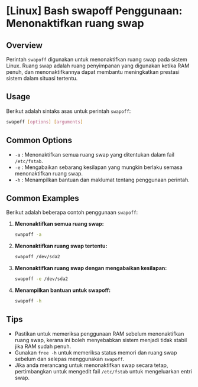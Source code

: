 # [Linux] Bash swapoff Penggunaan: Menonaktifkan ruang swap

## Overview
Perintah `swapoff` digunakan untuk menonaktifkan ruang swap pada sistem Linux. Ruang swap adalah ruang penyimpanan yang digunakan ketika RAM penuh, dan menonaktifkannya dapat membantu meningkatkan prestasi sistem dalam situasi tertentu.

## Usage
Berikut adalah sintaks asas untuk perintah `swapoff`:

```bash
swapoff [options] [arguments]
```

## Common Options
- `-a` : Menonaktifkan semua ruang swap yang ditentukan dalam fail `/etc/fstab`.
- `-e` : Mengabaikan sebarang kesilapan yang mungkin berlaku semasa menonaktifkan ruang swap.
- `-h` : Menampilkan bantuan dan maklumat tentang penggunaan perintah.

## Common Examples
Berikut adalah beberapa contoh penggunaan `swapoff`:

1. **Menonaktifkan semua ruang swap:**
   ```bash
   swapoff -a
   ```

2. **Menonaktifkan ruang swap tertentu:**
   ```bash
   swapoff /dev/sda2
   ```

3. **Menonaktifkan ruang swap dengan mengabaikan kesilapan:**
   ```bash
   swapoff -e /dev/sda2
   ```

4. **Menampilkan bantuan untuk swapoff:**
   ```bash
   swapoff -h
   ```

## Tips
- Pastikan untuk memeriksa penggunaan RAM sebelum menonaktifkan ruang swap, kerana ini boleh menyebabkan sistem menjadi tidak stabil jika RAM sudah penuh.
- Gunakan `free -h` untuk memeriksa status memori dan ruang swap sebelum dan selepas menggunakan `swapoff`.
- Jika anda merancang untuk menonaktifkan swap secara tetap, pertimbangkan untuk mengedit fail `/etc/fstab` untuk mengeluarkan entri swap.